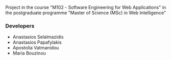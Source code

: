Project in the course "Μ102 - Software Engineering for Web Applications" in the postgraduate programme "Master of Science (MSc) in Web Intelligence"

### **Developers** ###
  * Anastasios Selalmazidis
  * Anastasios Papafylakis
  * Apostolia Vatmanidou
  * Maria Bouzinou